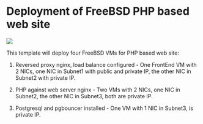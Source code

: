 # Deployment of FreeBSD PHP based web site

<a href="https://portal.azure.com/#create/Microsoft.Template/uri/https%3A%2F%2Fraw.githubusercontent.com%2Fleifei87%2Fazure-quickstart-templates%2Fmaster%2Fphp_pgsql-freebsd-setup%2Fazuredeploy.json" target="_blank">
    <img src="http://azuredeploy.net/deploybutton.png"/>
</a>
<a href="http://armviz.io/#/?load=https%3A%2F%2Fraw.githubusercontent.com%2Fleifei87%2Fazure-quickstart-templates%2Fmaster%2Fphp_pgsql-freebsd-setup%2Fazuredeploy.json" target="_blank"></a>


This template will deploy four FreeBSD VMs for PHP based web site:

1. Reversed proxy nginx, load balance configured - One FrontEnd VM with 2 NICs, one NIC in Subnet1 with public and private IP, the other NIC in Subnet2 with private IP. 

2. PHP against web server nginx - Two VMs with 2 NICs, one NIC in Subnet2, the other NIC in Subnet3, both are private IP. 

3. Postgresql and pgbouncer installed - One VM with 1 NIC in Subnet3, is private IP.